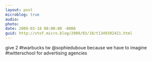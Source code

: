 ```yaml
---
layout: post
microblog: true
audio: 
photo: 
date: 2009-03-18 00:00:00 -0000
guid: http://xtof.micro.blog/2009/03/18/t1349392421.html
---
```

give 2 #twarbucks  tw @sophieduboue because we have to imagine #twitterschool for advertising agencies
